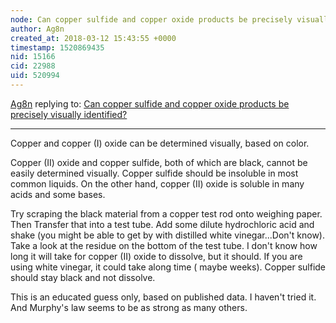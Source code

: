 ```yaml
---
node: Can copper sulfide and copper oxide products be precisely visually identified?
author: Ag8n
created_at: 2018-03-12 15:43:55 +0000
timestamp: 1520869435
nid: 15166
cid: 22988
uid: 520994
---
```




[Ag8n](../profile/Ag8n) replying to: [Can copper sulfide and copper oxide products be precisely visually identified?](../notes/gretchengehrke/11-09-2017/can-copper-sulfide-and-copper-oxide-products-be-precisely-visually-identified)

----
Copper and copper (I) oxide can be determined visually, based on color.

Copper (II) oxide and copper sulfide, both of which are black, cannot be easily determined visually.  Copper sulfide should be insoluble in most common liquids.  On the other hand, copper (II) oxide is soluble in many acids and some bases. 

Try scraping the black material from a copper test rod onto weighing paper.  Then 
Transfer that into a test tube.  Add some dilute hydrochloric acid and shake (you might be able to get by with distilled white vinegar...Don't know).  Take a look at the residue on the bottom of the test tube.  I don't know how long it will take for copper (II) oxide to dissolve, but it should.  If you are using white vinegar, it could take along time ( maybe weeks).  Copper sulfide should stay black and not dissolve.

This is an educated guess only, based on published data. I haven't tried it.  And Murphy's law seems to be as strong as many others.